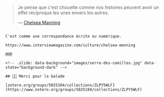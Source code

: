 <!-- .slide: data-background="images/serre-des-comilles.jpg" data-state="background-dark" -->

> Je pense que c'est chouette comme nos histoires
> peuvent avoir un effet réciproque les unes envers les autres.
>
> — [Chelsea Manning](https://fr.wikipedia.org/wiki/Chelsea_Manning)

~~~~

C'est comme une correspondance écrite ou numérique.

https://www.interviewmagazine.com/culture/chelsea-manning

@@@

<!-- .slide: data-background="images/serre-des-comilles.jpg" data-state="background-dark" -->

## 🙏🏻 Merci pour la balade

[zotero.org/groups/5025104/collections/ZLPY5WLF](https://www.zotero.org/groups/5025104/collections/ZLPY5WLF)
